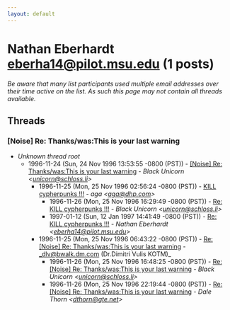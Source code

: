 ```yaml
---
layout: default
---
```


# Nathan Eberhardt <eberha14@pilot.msu.edu> (1 posts)

_Be aware that many list participants used multiple email addresses over their time active on the list. As such this page may not contain all threads available._

## Threads

### [Noise] Re: Thanks/was:This is your last warning
+ _Unknown thread root_
  + 1996-11-24 (Sun, 24 Nov 1996 13:53:55 -0800 (PST)) - [[Noise] Re: Thanks/was:This is your last warning](/archive/1996/11/ebf4a4eaaeddc5199673efd2adea5094ec86b7a84488ca5a917266b4c5db9d13) - _Black Unicorn \<unicorn@schloss.li\>_
    + 1996-11-25 (Mon, 25 Nov 1996 02:56:24 -0800 (PST)) - [KILL cypherpunks !!!](/archive/1996/11/2c6bd7c160fde936ab6421d54d23dc709d1377f8d9e06b0e01767d7e77a08bd7) - _aga \<aga@dhp.com\>_
      + 1996-11-26 (Mon, 25 Nov 1996 16:29:49 -0800 (PST)) - [Re: KILL cypherpunks !!!](/archive/1996/11/c11496d6f5e0df68ed6ea1f04712dfcdb85bbf5df9700fa8d8cd11f18ae2ca7e) - _Black Unicorn \<unicorn@schloss.li\>_
      + 1997-01-12 (Sun, 12 Jan 1997 14:41:49 -0800 (PST)) - [Re: KILL cypherpunks !!!](/archive/1997/01/dd486b65961dfac462c28f1d8ec8350a6f0965a5c73fdc4c999584c233989f4c) - _Nathan Eberhardt \<eberha14@pilot.msu.edu\>_
    + 1996-11-25 (Mon, 25 Nov 1996 06:43:22 -0800 (PST)) - [Re: [Noise] Re: Thanks/was:This is your last warning](/archive/1996/11/df80a53d1edc8f4421d3317fc63035ee05396a477db72f10222540f3a0992df7) - _dlv@bwalk.dm.com (Dr.Dimitri Vulis KOTM)_
      + 1996-11-26 (Mon, 25 Nov 1996 16:48:25 -0800 (PST)) - [Re: [Noise] Re: Thanks/was:This is your last warning](/archive/1996/11/846cd36d7b470feaa3de80f167f648c93b7c1674f926c75ef0d63af36a79f398) - _Black Unicorn \<unicorn@schloss.li\>_
      + 1996-11-26 (Mon, 25 Nov 1996 22:19:44 -0800 (PST)) - [Re: [Noise] Re: Thanks/was:This is your last warning](/archive/1996/11/d07131f724b454b9653fb455b88e431fbe98c690cf61bc6f23d5e88181ceadba) - _Dale Thorn \<dthorn@gte.net\>_


